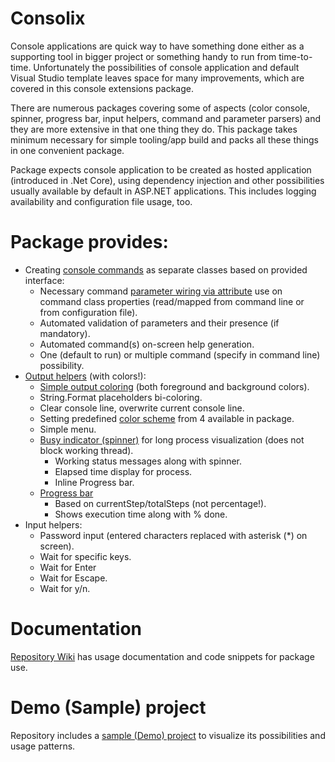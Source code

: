 # Consolix

Console applications are quick way to have something done either as a supporting tool in bigger project or something handy to run from time-to-time. Unfortunately the possibilities of console application and default Visual Studio template leaves space for many improvements, which are covered in this console extensions package.

There are numerous packages covering some of aspects (color console, spinner, progress bar, input helpers, command and parameter parsers) and they are more extensive in that one thing they do. This package takes minimum necessary for simple tooling/app build and packs all these things in one convenient package.

Package expects console application to be created as hosted application (introduced in .Net Core), using dependency injection and other possibilities usually available by default in ASP.NET applications. This includes logging availability and configuration file usage, too.

# Package provides:

* Creating [console commands](https://github.com/salixzs/Consolix/wiki/Commands) as separate classes based on provided interface:
  * Necessary command [parameter wiring via attribute](https://github.com/salixzs/Consolix/wiki/Parameters) use on command class properties (read/mapped from command line or from configuration file).
  * Automated validation of parameters and their presence (if mandatory).
  * Automated command(s) on-screen help generation.
  * One (default to run) or multiple command (specify in command line) possibility.
* [Output helpers](https://github.com/salixzs/Consolix/wiki/Output-helpers) (with colors!):
  * [Simple output coloring](https://github.com/salixzs/Consolix/wiki/Colored-output) (both foreground and background colors).
  * String.Format placeholders bi-coloring.
  * Clear console line, overwrite current console line.
  * Setting predefined [color scheme](https://github.com/salixzs/Consolix/wiki/Color-schemes) from 4 available in package.
  * Simple menu.
  * [Busy indicator (spinner)](https://github.com/salixzs/Consolix/wiki/Spinner) for long process visualization (does not block working thread).
    * Working status messages along with spinner.
    * Elapsed time display for process.
    * Inline Progress bar.
  * [Progress bar](https://github.com/salixzs/Consolix/wiki/Progress-bar)
    * Based on currentStep/totalSteps (not percentage!).
    * Shows execution time along with % done.
* Input helpers:
  * Password input (entered characters replaced with asterisk (*) on screen).
  * Wait for specific keys.
  * Wait for Enter
  * Wait for Escape.
  * Wait for y/n.


# Documentation

[Repository Wiki](https://github.com/salixzs/Consolix/wiki) has usage documentation and code snippets for package use.

# Demo (Sample) project

Repository includes a [sample (Demo) project](https://github.com/salixzs/Consolix/tree/main/Sample) to visualize its possibilities and usage patterns.